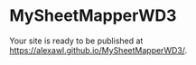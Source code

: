 # MySheetMapperWD3


Your site is ready to be published at https://alexawl.github.io/MySheetMapperWD3/.
